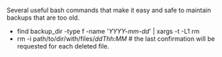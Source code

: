 Several useful bash commands that make it easy and safe to maintain backups that are too old.

* find backup_dir -type f -name '*YYYY-mm-dd*' | xargs -t -L1 rm
* rm -i path/to/dir/with/files/*ddThh:MM*  # the last confirmation will be requested for each deleted file.
